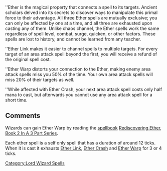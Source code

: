''Ether is the magical property that connects a spell to its targets.
Ancient scholars delved into its secrets to discover ways to manipulate
this primal force to their advantage. All three Ether spells are
mutually exclusive; you can only be affected by one at a time, and all
three are exhausted upon casting any of them. Unlike chaos channel, the
Ether spells work the same regardless of spell level, combat, surge,
quicken, or other factors. These spells are lost to history, and cannot
be learned from any teacher.

''Ether Link makes it easier to channel spells to multiple targets. For
every target of an area attack spell beyond the first, you will receive
a refund of the original spell cost.

''Ether Warp distorts your connection to the Ether, making enemy area
attack spells miss you 50% of the time. Your own area attack spells will
miss 20% of their targets as well.

''While affected with Ether Crash, your next area attack spell costs
only half mana to cast, but afterwards you cannot use any area attack
spell for a short time.

## Comments

Wizards can gain Ether Warp by reading the [
spellbook](:Category:Spellbooks.md "wikilink") [Rediscovering Ether,
Book 2 In A 3 Part
Series](Rediscovering_Ether,_Book_2_In_A_3_Part_Series "wikilink").

Each ether spell is a self only spell that has a duration of around 12
ticks. When it is cast it exhausts [Ether Link](Ether_Link "wikilink"),
[Ether Crash](Ether_Crash "wikilink") and [Ether
Warp](Ether_Warp "wikilink") for 3 or 4 ticks.

[Category:Lord Wizard Spells](Category:Lord_Wizard_Spells "wikilink")
